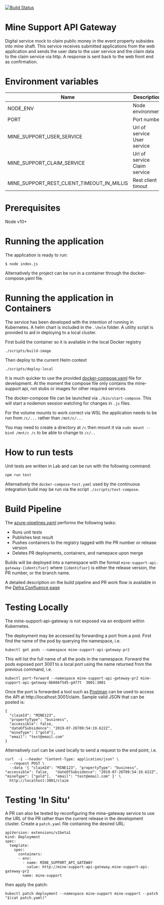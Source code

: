 [![Build Status](https://defradev.visualstudio.com/DEFRA_FutureFarming/_apis/build/status/DEFRA.mine-support-api-gateway?branchName=master)](https://defradev.visualstudio.com/DEFRA_FutureFarming/_build/latest?definitionId=583&branchName=master)

# Mine Support API Gateway
Digital service mock to claim public money in the event property subsides into mine shaft.  This service receives submitted applications from the web application and sends the user data to the user service and the claim data to the claim service via http.  A response is sent back to the web front end as confirmation.

# Environment variables
|Name|Description|Required|Default|Valid|Notes|
|---|---|:---:|---|---|---|
|NODE_ENV|Node environment|no|development|development,test,production||
|PORT|Port number|no|3001|||
|MINE_SUPPORT_USER_SERVICE|Url of service User service|no|http://localhost:3002|||
|MINE_SUPPORT_CLAIM_SERVICE|Url of service Claim service|no|http://localhost:3003|||
|MINE_SUPPORT_REST_CLIENT_TIMEOUT_IN_MILLIS|Rest client timout|no|5000|||

# Prerequisites
Node v10+

# Running the application
The application is ready to run:

`$ node index.js`

Alternatively the project can be run in a container through the docker-compose.yaml file.

# Running the application in Containers
The service has been developed with the intention of running in Kubernetes. A helm chart is included in the `.\helm` folder.
A utility script is provided to aid in deploying to a local cluster.

First build the container so it is available in the local Docker registry

 `./scripts/build-image`
 
 Then deploy to the current Helm context

 `./scripts/deploy-local`

It is much quicker to use the provided [docker-compose.yaml](./docker-compose.yaml) file for development. At the moment the compose file only contains the mine-support api, not stubs or images for other required services.

The docker-compose file can be launched via `./bin/start-compose`. This will start a nodemon session watching for changes in `.js` files.

For the volume mounts to work correct via WSL the application needs to be run from `/c/...` rather than `/mnt/c/..`.

You may need to create a directory at `/c` then mount it via `sudo mount --bind /mnt/c /c` to be able to change to `/c/..`

# How to run tests
Unit tests are written in Lab and can be run with the following command:

`npm run test`

Alternatively the `docker-compose-test.yaml` used by the continuous integration build may be run via the script `./scripts/test-compose`.

# Build Pipeline

The [azure-pipelines.yaml](azure-pipelines.yaml) performs the following tasks:
- Runs unit tests
- Publishes test result
- Pushes containers to the registry tagged with the PR number or release version
- Deletes PR deployments, containers, and namepace upon merge

Builds will be deployed into a namespace with the format `mine-support-api-gateway-{identifier}` where `{identifier}` is either the release version, the PR number, or the branch name.

A detailed description on the build pipeline and PR work flow is available in the [Defra Confluence page](https://eaflood.atlassian.net/wiki/spaces/FFCPD/pages/1281359920/Build+Pipeline+and+PR+Workflow)


# Testing Locally

The mine-support-api-gateway is not exposed via an endpoint within Kubernetes.

The deployment may be accessed by forwarding a port from a pod.
First find the name of the pod by querying the namespace, i.e.

`kubectl get pods --namespace mine-support-api-gateway-pr2`

This will list the full name of all the pods in the namespace. Forward the pods exposed port 3001
to a local port using the name returned from the previous command, i.e.

`kubectl port-forward --namespace mine-support-api-gateway-pr2 mine-support-api-gateway-8b666f545-g477t  3001:3001`

Once the port is forwarded a tool such as [Postman](https://www.getpostman.com/) can be used to access the API at http://localhost:3001/claim.
Sample valid JSON that can be posted is:
```
{ 
  "claimId": "MINE123",
  "propertyType": "business",
  "accessible": false,
  "dateOfSubsidence": "2019-07-26T09:54:19.622Z",
  "mineType": ["gold"],
  "email": "test@email.com"
}
```
 Alternatively curl can be used locally to send a request to the end point, i.e.

```
curl  -i --header "Content-Type: application/json" \
  --request POST \
  --data '{ "claimId": "MINE123", "propertyType": "business",  "accessible": false,   "dateOfSubsidence": "2019-07-26T09:54:19.622Z",  "mineType": ["gold"],  "email": "test@email.com" }' \
  http://localhost:3001/claim
```

# Testing 'In Situ'

A PR can also be tested by reconfiguring the mine-gateway service to use the URL of the PR rather than the current release in the development cluster. Create a `patch.yaml` file containing the desired URL:
```
apiVersion: extensions/v1beta1
kind: Deployment
spec:
  template:
    spec:
      containers:
      - env:
        - name: MINE_SUPPORT_API_GATEWAY
          value: http://mine-support-api-gateway.mine-support-api-gateway-pr2
        name: mine-support
```
then apply the patch:

`kubectl patch deployment --namespace mine-support mine-support --patch "$(cat patch.yaml)"`
